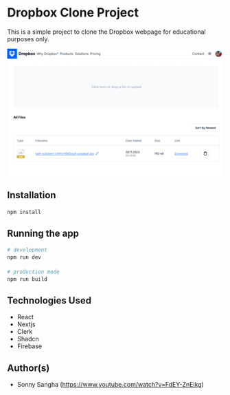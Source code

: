 # Dropbox Clone Project

This is a simple project to clone the Dropbox webpage for educational purposes only.

![Dropbox Clone](public/dashboard_light.png)

## Installation

```bash
npm install
```

## Running the app

```bash
# development
npm run dev

# production mode
npm run build
```

## Technologies Used

* React
* Nextjs
* Clerk
* Shadcn
* Firebase

## Author(s)

* Sonny Sangha (https://www.youtube.com/watch?v=FdEY-ZnEikg)
